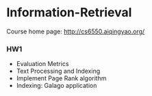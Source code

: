 # Information-Retrieval
Course home page: http://cs6550.aiqingyao.org/


### HW1
* Evaluation Metrics
* Text Processing and Indexing
* Implement Page Rank algorithm  
* Indexing: Galago application  
